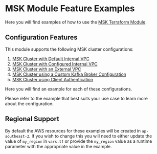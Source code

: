 # MSK Module Feature Examples
Here you will find examples of how to use the [MSK Terraform Module](../).

## Configuration Features

This module supports the following MSK cluster configurations:

1. [MSK Cluster with Default Internal VPC](./default-cluster)
2. [MSK Cluster with Configured Internal VPC](./vpc-config-cluster)
3. [MSK Cluster with an External VPC](./no-vpc-cluster)
4. [MSK Cluster using a Custom Kafka Broker Configuration](./custom-config-cluster)
5. [MSK Cluster using Client Authentication](./default-ca-cluster)

Here you will find an example for each of these configurations.

Please refer to the example that best suits your use case to learn more about
the configuration.

## Regional Support
By default the AWS resources for these examples will be created in
`ap-southeast-2`. If you wish to change this you will need to either update the
value of `my_region` in `vars.tf` or provide the `my_region` value as a runtime
parameter with the appropriate value in the example.
